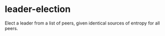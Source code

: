 # leader-election
Elect a leader from a list of peers, given identical sources of entropy for all peers. 
